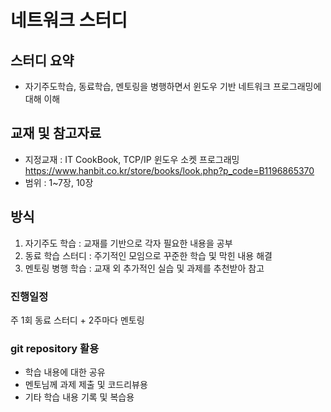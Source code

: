 # 네트워크 스터디

## 스터디 요약
- 자기주도학습, 동료학습, 멘토링을 병행하면서 윈도우 기반 네트워크 프로그래밍에 대해 이해

## 교재 및 참고자료

- 지정교재 : IT CookBook, TCP/IP 윈도우 소켓 프로그래밍
https://www.hanbit.co.kr/store/books/look.php?p_code=B1196865370
- 범위 : 1~7장, 10장

## 방식
1. 자기주도 학습 : 교재를 기반으로 각자 필요한 내용을 공부
2. 동료 학습 스터디 : 주기적인 모임으로 꾸준한 학습 및 막힌 내용 해결
3. 멘토링 병행 학습 : 교재 외 추가적인 실습 및 과제를 추천받아 참고

### 진행일정
주 1회 동료 스터디 + 2주마다 멘토링

### git repository 활용
- 학습 내용에 대한 공유
- 멘토님께 과제 제출 및 코드리뷰용
- 기타 학습 내용 기록 및 복습용